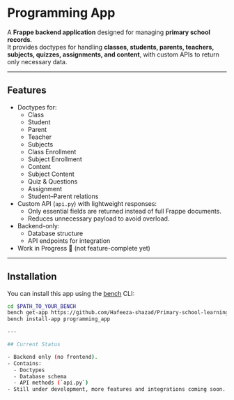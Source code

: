 # Programming App

A **Frappe backend application** designed for managing **primary school records**.  
It provides doctypes for handling **classes, students, parents, teachers, subjects, quizzes, assignments, and content**, with custom APIs to return only necessary data.

---

## Features

- Doctypes for:
  - Class
  - Student
  - Parent
  - Teacher
  - Subjects
  - Class Enrollment
  - Subject Enrollment
  - Content
  - Subject Content
  - Quiz & Questions
  - Assignment
  - Student–Parent relations
- Custom API (`api.py`) with lightweight responses:
  - Only essential fields are returned instead of full Frappe documents.
  - Reduces unnecessary payload to avoid overload.
- Backend-only:
  - Database structure
  - API endpoints for integration
- Work in Progress 🚧 (not feature-complete yet)

---

## Installation

You can install this app using the [bench](https://github.com/frappe/bench) CLI:

```bash
cd $PATH_TO_YOUR_BENCH
bench get-app https://github.com/Hafeeza-shazad/Primary-school-learning-system.git
bench install-app programming_app

---

## Current Status

- Backend only (no frontend).
- Contains:
  - Doctypes
  - Database schema
  - API methods (`api.py`)
- Still under development, more features and integrations coming soon.




